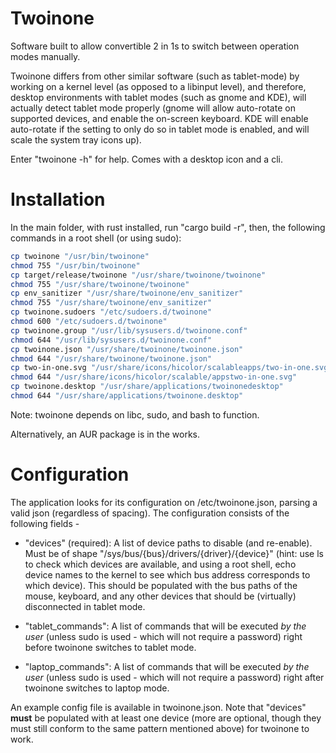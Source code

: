 # Twoinone
Software built to allow convertible 2 in 1s to switch between operation modes manually. 

Twoinone differs from other similar software (such as tablet-mode) by working on a kernel level (as opposed to a libinput level), and therefore, desktop environments with tablet modes (such as gnome and KDE), will actually detect tablet mode properly (gnome will allow auto-rotate on supported devices, and enable the on-screen keyboard. KDE will enable auto-rotate if the setting to only do so in tablet mode is enabled, and will scale the system tray icons up).

Enter "twoinone -h" for help.
Comes with a desktop icon and a cli.

# Installation
In the main folder, with rust installed, run "cargo build -r", then, the following commands in a root shell (or using sudo):
```bash
cp twoinone "/usr/bin/twoinone"
chmod 755 "/usr/bin/twoinone"
cp target/release/twoinone "/usr/share/twoinone/twoinone"
chmod 755 "/usr/share/twoinone/twoinone"
cp env_sanitizer "/usr/share/twoinone/env_sanitizer"
chmod 755 "/usr/share/twoinone/env_sanitizer"
cp twoinone.sudoers "/etc/sudoers.d/twoinone"
chmod 600 "/etc/sudoers.d/twoinone"
cp twoinone.group "/usr/lib/sysusers.d/twoinone.conf"
chmod 644 "/usr/lib/sysusers.d/twoinone.conf"
cp twoinone.json "/usr/share/twoinone/twoinone.json"
chmod 644 "/usr/share/twoinone/twoinone.json"
cp two-in-one.svg "/usr/share/icons/hicolor/scalableapps/two-in-one.svg"
chmod 644 "/usr/share/icons/hicolor/scalable/appstwo-in-one.svg"
cp twoinone.desktop "/usr/share/applications/twoinonedesktop"
chmod 644 "/usr/share/applications/twoinone.desktop"
```
Note: twoinone depends on libc, sudo, and bash to function.

Alternatively, an AUR package is in the works.

# Configuration
The application looks for its configuration on /etc/twoinone.json, parsing a valid json (regardless of spacing).
The configuration consists of the following fields -
- "devices" (required): A list of device paths to disable (and re-enable). Must be of shape "/sys/bus/{bus}/drivers/{driver}/{device}" (hint: use ls to check which devices are available, and using a root shell, echo device names to the kernel to see which bus address corresponds to which device). This should be populated with the bus paths of the mouse, keyboard, and any other devices that should be (virtually) disconnected in tablet mode.
- "tablet_commands": A list of commands that will be executed *by the user* (unless sudo is used - which will not require a password) right before twoinone switches to tablet mode.

- "laptop_commands": A list of commands that will be executed *by the user* (unless sudo is used - which will not require a password) right after twoinone switches to laptop mode.

An example config file is available in twoinone.json. Note that "devices" **must** be populated with at least one device (more are optional, though they must still conform to the same pattern mentioned above) for twoinone to work.